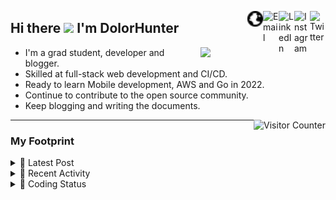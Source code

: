 <a href="https://twitter.com/tzu__hsiang"><img align="right" alt="Twitter" width="25px" src="https://cdn.jsdelivr.net/npm/simple-icons@v3/icons/twitter.svg"/></a>
<a href="https://www.instagram.com/wangzi_xiang/"><img align="right" alt="Instagram" width="25px" src="https://cdn.jsdelivr.net/npm/simple-icons@v3/icons/instagram.svg"/></a>
<a href="https://www.linkedin.com/in/zixiangwang/"><img align="right" alt="LinkedIn" width="25px" src="https://cdn.jsdelivr.net/npm/simple-icons@v3/icons/linkedin.svg"/></a>
<a href="mailto:dolorhunter@gmail.com"><img align="right" alt="Email" width="25px" src="https://cdn.jsdelivr.net/npm/simple-icons@3.5.0/icons/gmail.svg"/></a>
<a href="https://dolorhunter.com"><img align="right" alt="dolorhunter.com" width="25px" src="https://raw.githubusercontent.com/iconic/open-iconic/master/svg/globe.svg" /></a>

<h2>Hi there <img src="https://media.giphy.com/media/hvRJCLFzcasrR4ia7z/giphy.gif" width="25px"> I'm DolorHunter</h2>

<a href="https://dolorhunter.com"><img width="125px" align='right' src="https://res.cloudinary.com/dfb5w2ccj/image/upload/v1641176695/favicon_a41cwz.png"></a>

<ul>
  <li>I'm a grad student, developer and blogger.</li>
  <li>Skilled at full-stack web development and CI/CD.</li>
  <li>Ready to learn Mobile development, AWS and Go in 2022.</li>
  <li>Continue to contribute to the open source community.</li>
  <li>Keep blogging and writing the documents.</li>
</ul>

<img align="right" alt="Visitor Counter" src="https://komarev.com/ghpvc/?username=DolorHunter&color=dc143c&style=flat-square">

---

### My Footprint

<details>
  <summary>🙉 Latest Post</summary>

<!-- BLOG-POST-LIST:START -->
- [遊移的月亮 - 第 100 篇博客總結](https://dolorhunter.com/wandering-moon-100-th-blog-summary/)
- [大時代的用腳投票 - 你拼命潤](https://dolorhunter.com/voting-with-the-feet-in-the-big-era-npm-run/)
- [大翻譯運動 - 讓世界看見真正的中國](https://dolorhunter.com/the-great-translation-movement-let-the-world-see-the-real-china/)
- [這個世界會好嗎？俄羅斯入侵烏克蘭戰爭](https://dolorhunter.com/will-the-world-be-better-russian-ukraine-war/)
- [夺冠日记与人情冷暖](https://dolorhunter.com/covid-diary-and-human-affection/)
<!-- BLOG-POST-LIST:END -->

</details>

<details>
  <summary>🙊 Recent Activity</summary>

<!--START_SECTION:activity-->
1. 🗣 Commented on [#267](https://github.com/v2fly/v2ray-step-by-step/issues/267) in [v2fly/v2ray-step-by-step](https://github.com/v2fly/v2ray-step-by-step)
2. 💪 Opened PR [#267](https://github.com/v2fly/v2ray-step-by-step/pull/267) in [v2fly/v2ray-step-by-step](https://github.com/v2fly/v2ray-step-by-step)
3. 🗣 Commented on [#262](https://github.com/v2fly/v2ray-step-by-step/issues/262) in [v2fly/v2ray-step-by-step](https://github.com/v2fly/v2ray-step-by-step)
4. 🎉 Merged PR [#19](https://github.com/lib-hfut/lib-hfut/pull/19) in [lib-hfut/lib-hfut](https://github.com/lib-hfut/lib-hfut)
5. 💪 Opened PR [#19](https://github.com/lib-hfut/lib-hfut/pull/19) in [lib-hfut/lib-hfut](https://github.com/lib-hfut/lib-hfut)
<!--END_SECTION:activity-->

</details>

<details>
  <summary>🙈 Coding Status</summary>
    <img align="left" alt="GitHub Status" src="https://github-readme-stats.vercel.app/api?username=dolorhunter&show_icons=true&bg_color=30,e96443,904e95&title_color=fff&text_color=fff">
    <img align="left" alt="Code Status" src="https://github-readme-stats.vercel.app/api/top-langs/?username=dolorhunter&layout=compact&bg_color=30,e96443,904e95&title_color=fff&text_color=fff" />
</details>

